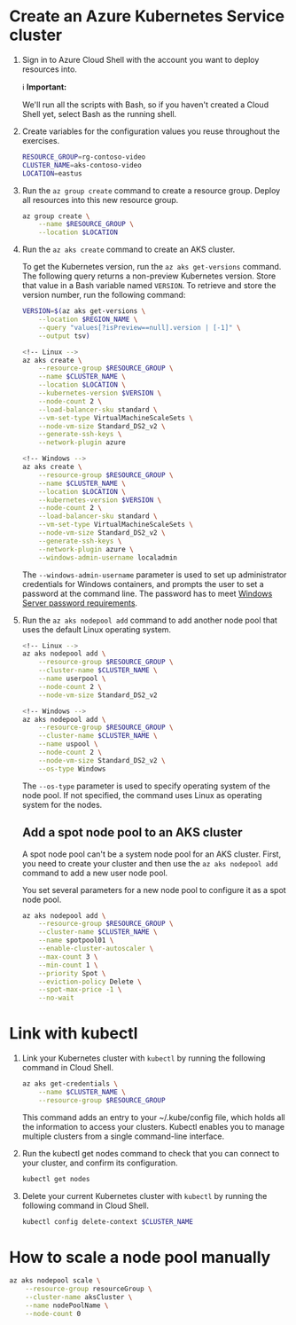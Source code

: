 # Create an Azure Kubernetes Service cluster

1. Sign in to Azure Cloud Shell with the account you want to deploy resources into.

    ℹ️ **Important:**

    We'll run all the scripts with Bash, so if you haven't created a Cloud Shell yet, select Bash as the running shell.

2. Create variables for the configuration values you reuse throughout the exercises.

    ```bash
    RESOURCE_GROUP=rg-contoso-video
    CLUSTER_NAME=aks-contoso-video
    LOCATION=eastus
    ```

3. Run the `az group create` command to create a resource group. Deploy all resources into this new resource group.

    ```bash
    az group create \
        --name $RESOURCE_GROUP \
        --location $LOCATION
    ```

4. Run the `az aks create` command to create an AKS cluster.

    To get the Kubernetes version, run the `az aks get-versions` command. The following query returns a non-preview Kubernetes version. Store that value in a Bash variable named `VERSION`. To retrieve and store the version number, run the following command:

    ```bash
    VERSION=$(az aks get-versions \
        --location $REGION_NAME \
        --query "values[?isPreview==null].version | [-1]" \
        --output tsv)
    ```

    ```bash
    <!-- Linux -->
    az aks create \
        --resource-group $RESOURCE_GROUP \
        --name $CLUSTER_NAME \
        --location $LOCATION \
        --kubernetes-version $VERSION \
        --node-count 2 \
        --load-balancer-sku standard \
        --vm-set-type VirtualMachineScaleSets \
        --node-vm-size Standard_DS2_v2 \
        --generate-ssh-keys \
        --network-plugin azure
    ```

    ```bash
    <!-- Windows -->
    az aks create \
        --resource-group $RESOURCE_GROUP \
        --name $CLUSTER_NAME \
        --location $LOCATION \
        --kubernetes-version $VERSION \
        --node-count 2 \
        --load-balancer-sku standard \
        --vm-set-type VirtualMachineScaleSets \
        --node-vm-size Standard_DS2_v2 \
        --generate-ssh-keys \
        --network-plugin azure \
        --windows-admin-username localadmin
    ```
    The `--windows-admin-username` parameter is used to set up administrator credentials for Windows containers, and prompts the user to set a password at the command line. The password has to meet [Windows Server password requirements](https://learn.microsoft.com/en-us/previous-versions/windows/it-pro/windows-10/security/threat-protection/security-policy-settings/password-must-meet-complexity-requirements#reference).

5. Run the `az aks nodepool add` command to add another node pool that uses the default Linux operating system.

    ```bash
    <!-- Linux -->
    az aks nodepool add \
        --resource-group $RESOURCE_GROUP \
        --cluster-name $CLUSTER_NAME \
        --name userpool \
        --node-count 2 \
        --node-vm-size Standard_DS2_v2
    ```

    ```bash
    <!-- Windows -->
    az aks nodepool add \
        --resource-group $RESOURCE_GROUP \
        --cluster-name $CLUSTER_NAME \
        --name uspool \
        --node-count 2 \
        --node-vm-size Standard_DS2_v2 \
        --os-type Windows
    ```
    The `--os-type` parameter is used to specify operating system of the node pool. If not specified, the command uses Linux as operating system for the nodes.

    ## Add a spot node pool to an AKS cluster

    A spot node pool can't be a system node pool for an AKS cluster. First, you need to create your cluster and then use the `az aks nodepool add` command to add a new user node pool.

    You set several parameters for a new node pool to configure it as a spot node pool.

    ```bash
    az aks nodepool add \
        --resource-group $RESOURCE_GROUP \
        --cluster-name $CLUSTER_NAME \
        --name spotpool01 \
        --enable-cluster-autoscaler \
        --max-count 3 \
        --min-count 1 \
        --priority Spot \
        --eviction-policy Delete \
        --spot-max-price -1 \
        --no-wait
    ```

# Link with kubectl

1. Link your Kubernetes cluster with `kubectl` by running the following command in Cloud Shell.

    ```bash
    az aks get-credentials \
        --name $CLUSTER_NAME \
        --resource-group $RESOURCE_GROUP
    ```
    This command adds an entry to your ~/.kube/config file, which holds all the information to access your clusters. Kubectl enables you to manage multiple clusters from a single command-line interface.

2. Run the kubectl get nodes command to check that you can connect to your cluster, and confirm its configuration.

    ```bash
    kubectl get nodes
    ```

3. Delete your current Kubernetes cluster with `kubectl` by running the following command in Cloud Shell.

    ```bash
    kubectl config delete-context $CLUSTER_NAME
    ```

# How to scale a node pool manually

```bash
az aks nodepool scale \
    --resource-group resourceGroup \
    --cluster-name aksCluster \
    --name nodePoolName \
    --node-count 0
```
